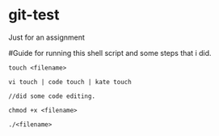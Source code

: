 # git-test
Just for an assignment


#Guide for running this shell script and some steps that i did.

```
touch <filename>

vi touch | code touch | kate touch

//did some code editing.

chmod +x <filename>

./<filename>
```

